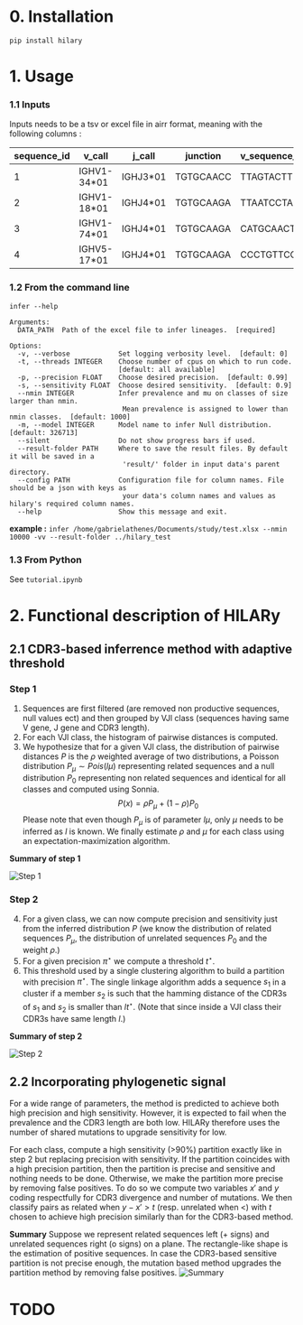 # 0. Installation

`pip install hilary`

# 1. Usage

### 1.1 Inputs

Inputs needs to be a tsv or excel file in airr format, meaning with the following columns :

| sequence_id | v_call      | j_call   | junction  | v_sequence_alignment | j_sequence_alignment | v_germline_alignment | j_germline_alignment |
| ----------- | ----------- | -------- | --------- | -------------------- | -------------------- | -------------------- | -------------------- |
| 1           | IGHV1-34*01 | IGHJ3*01 | TGTGCAACC | TTAGTACTT            | TTGCTTACT            | AGCACAGCC            | TTGCTTACT            |
| 2           | IGHV1-18*01 | IGHJ4*01 | TGTGCAAGA | TTAATCCTA            | GCTATGGAC            | TTAATCCTA            | GCTATGGAC            |
| 3           | IGHV1-74*01 | IGHJ4*01 | TGTGCAAGA | CATGCAACT            | GCTATGGAC            | CTACAATCA            | GCTATGGAC            |
| 4           | IGHV5-17*01 | IGHJ4*01 | TGTGCAAGA | CCCTGTTCC            | CTATGCTATGG          | GAGGTGTTC            | CTATGCTAT            |

### 1.2 From the command line

`infer --help`

```
Arguments:
  DATA_PATH  Path of the excel file to infer lineages.  [required]

Options:
  -v, --verbose            Set logging verbosity level.  [default: 0]
  -t, --threads INTEGER    Choose number of cpus on which to run code.
                           [default: all available]
  -p, --precision FLOAT    Choose desired precision.  [default: 0.99]
  -s, --sensitivity FLOAT  Choose desired sensitivity.  [default: 0.9]
  --nmin INTEGER           Infer prevalence and mu on classes of size larger than nmin.
                            Mean prevalence is assigned to lower than nmin classes.  [default: 1000]
  -m, --model INTEGER      Model name to infer Null distribution.  [default: 326713]
  --silent                 Do not show progress bars if used.
  --result-folder PATH     Where to save the result files. By default it will be saved in a
                            'result/' folder in input data's parent directory.
  --config PATH            Configuration file for column names. File should be a json with keys as
                            your data's column names and values as hilary's required column names.
  --help                   Show this message and exit.
```

**example :** `infer /home/gabrielathenes/Documents/study/test.xlsx --nmin 10000 -vv --result-folder ../hilary_test`

### 1.3 From Python

See `tutorial.ipynb`

# 2. Functional description of HILARy

## 2.1 CDR3-based inferrence method with adaptive threshold
### Step 1
1. Sequences are first filtered (are removed non productive sequences, null values ect) and then grouped by VJl class (sequences having same V gene, J gene and CDR3 length).
2. For each VJl class, the histogram of pairwise distances is computed.
3. We hypothesize that for a given VJl class, the distribution of pairwise distances $P$ is the $\rho$ weighted average of two distributions, a Poisson distribution $P_\mu \sim Pois(l\mu)$ representing related sequences and a null distribution $P_0$ representing non related sequences and identical for all classes and computed using Sonnia.
$$P(x)=\rho P_\mu + (1-\rho) P_0$$
Please note that even though $P_\mu$ is of parameter $l\mu$, only $\mu$ needs to be inferred as $l$ is known.
We finally estimate $\rho$ and $\mu$ for each class using an expectation-maximization algorithm.

**Summary of step 1**

![Step 1](./doc/CDR3_clustering1.png)

### Step 2

4. For a given class, we can now compute precision and sensitivity just from the inferred distribution $P$ (we know the distribution of related sequences $P_\mu$, the distribution of unrelated sequences $P_0$ and the weight $\rho$.)
5. For a given precision $\pi^{\star}$ we compute a threshold $t^\star$.
6. This threshold used by a single clustering algorithm to build a partition with precision $\pi^{\star}$. The single linkage algorithm adds a sequence $s_1$ in a cluster if a member $s_2$ is such that the hamming distance of the CDR3s of $s_1$ and $s_2$ is smaller than $l t^{\star}$. (Note that since inside a VJl class their CDR3s have same length $l$.)

**Summary of step 2**

![Step 2](./doc/CDR3clustering_2.png)

## 2.2 Incorporating phylogenetic signal

For a wide range of parameters, the method is predicted to achieve both high precision and high sensitivity. However, it is expected to fail when the prevalence and the CDR3 length are both low. HILARy therefore uses the number of shared mutations to upgrade sensitivity for low.

For each class, compute a high sensitivity (>90%) partition exactly like in step 2 but replacing precision with sensitivity. If the partition coincides with a high precision partition, then the partition is precise and sensitive and nothing needs to be done. Otherwise, we make the partition more precise by removing false positives. To do so we compute two variables $x'$ and $y$ coding respectfully for CDR3 divergence and number of mutations. We then classify pairs as related when $y-x'> t$ (resp. unrelated when <) with $t$ chosen to achieve high precision similarly than for the CDR3-based method.

**Summary**
Suppose we represent related sequences left (+ signs) and unrelated sequences right (o signs) on a plane. The rectangle-like shape is the estimation of positive sequences. In case the CDR3-based sensitive partition is not precise enough, the mutation based method upgrades the partition method by removing false positives.
![Summary](./doc/mutations.png)

# TODO

